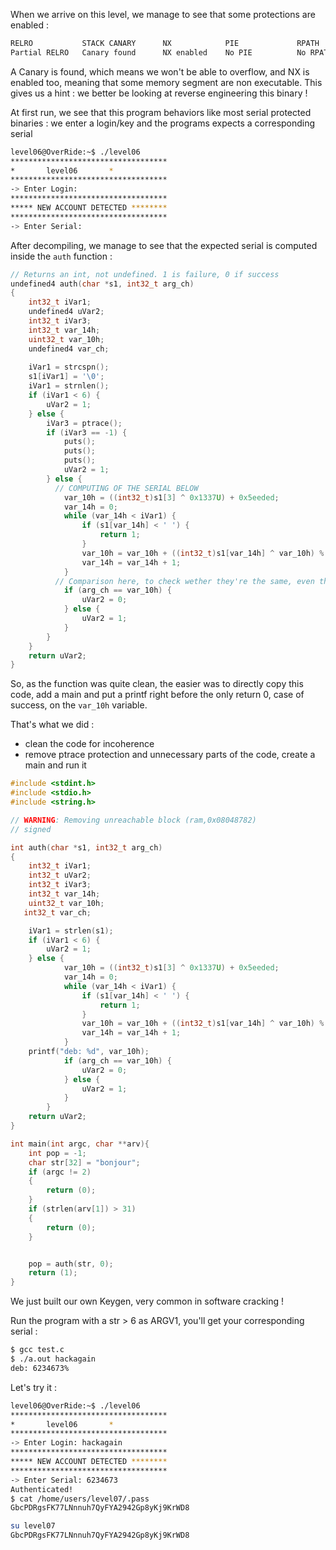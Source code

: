 When we arrive on this level, we manage to see that some protections are enabled :

```bash
RELRO           STACK CANARY      NX            PIE             RPATH      RUNPATH      FILE
Partial RELRO   Canary found      NX enabled    No PIE          No RPATH   No RUNPATH   /home/users/level06/level06
```

A Canary is found, which means we won't be able to overflow, and NX is enabled too, meaning that some memory segment are non executable. This gives us a hint : we better be looking at reverse engineering this binary !

At first run, we see that this program behaviors like most serial protected binaries : we enter a login/key and the programs expects a corresponding serial

```bash
level06@OverRide:~$ ./level06
***********************************
*		level06		  *
***********************************
-> Enter Login:
***********************************
***** NEW ACCOUNT DETECTED ********
***********************************
-> Enter Serial:
```

After decompiling, we manage to see that the expected serial is computed inside the `auth` function :

```c
// Returns an int, not undefined. 1 is failure, 0 if success
undefined4 auth(char *s1, int32_t arg_ch)
{
    int32_t iVar1;
    undefined4 uVar2;
    int32_t iVar3;
    int32_t var_14h;
    uint32_t var_10h;
    undefined4 var_ch;
    
    iVar1 = strcspn();
    s1[iVar1] = '\0';
    iVar1 = strnlen();
    if (iVar1 < 6) {
        uVar2 = 1;
    } else {
        iVar3 = ptrace();
        if (iVar3 == -1) {
            puts();
            puts();
            puts();
            uVar2 = 1;
        } else {
          // COMPUTING OF THE SERIAL BELOW
            var_10h = ((int32_t)s1[3] ^ 0x1337U) + 0x5eeded;
            var_14h = 0;
            while (var_14h < iVar1) {
                if (s1[var_14h] < ' ') {
                    return 1;
                }
                var_10h = var_10h + ((int32_t)s1[var_14h] ^ var_10h) % 0x539;
                var_14h = var_14h + 1;
            }
          // Comparison here, to check wether they're the same, even though ghidra is not totally clear
            if (arg_ch == var_10h) {
                uVar2 = 0;
            } else {
                uVar2 = 1;
            }
        }
    }
    return uVar2;
}
```

So, as the function was quite clean, the easier was to directly copy this code, add a main and put a printf right before the only return 0, case of success, on the `var_10h` variable.

That's what we did :

* clean the code for incoherence
* remove ptrace protection and unnecessary parts of the code, create a main and run it

```c
#include <stdint.h>
#include <stdio.h>
#include <string.h>

// WARNING: Removing unreachable block (ram,0x08048782)
// signed

int auth(char *s1, int32_t arg_ch)
{
    int32_t iVar1;
    int32_t uVar2;
    int32_t iVar3;
    int32_t var_14h;
    uint32_t var_10h;
   int32_t var_ch;

    iVar1 = strlen(s1);
    if (iVar1 < 6) {
        uVar2 = 1;
    } else {
            var_10h = ((int32_t)s1[3] ^ 0x1337U) + 0x5eeded;
            var_14h = 0;
            while (var_14h < iVar1) {
                if (s1[var_14h] < ' ') {
                    return 1;
                }
                var_10h = var_10h + ((int32_t)s1[var_14h] ^ var_10h) % 0x539;
                var_14h = var_14h + 1;
            }
	printf("deb: %d", var_10h);
            if (arg_ch == var_10h) {
                uVar2 = 0;
            } else {
                uVar2 = 1;
            }
        }
    return uVar2;
}

int main(int argc, char **arv){
	int pop = -1;
	char str[32] = "bonjour";
	if (argc != 2)
	{
		return (0);
	}
	if (strlen(arv[1]) > 31)
	{
		return (0);
	}


	pop = auth(str, 0);
	return (1);
}
```

We just built our own Keygen, very common in software cracking !

Run the program with a str > 6 as ARGV1, you'll get your corresponding serial :

```bash
$ gcc test.c
$ ./a.out hackagain
deb: 6234673%
```

Let's try it :

```bash
level06@OverRide:~$ ./level06
***********************************
*		level06		  *
***********************************
-> Enter Login: hackagain
***********************************
***** NEW ACCOUNT DETECTED ********
***********************************
-> Enter Serial: 6234673
Authenticated!
$ cat /home/users/level07/.pass
GbcPDRgsFK77LNnnuh7QyFYA2942Gp8yKj9KrWD8
```

```bash
su level07
GbcPDRgsFK77LNnnuh7QyFYA2942Gp8yKj9KrWD8
```

